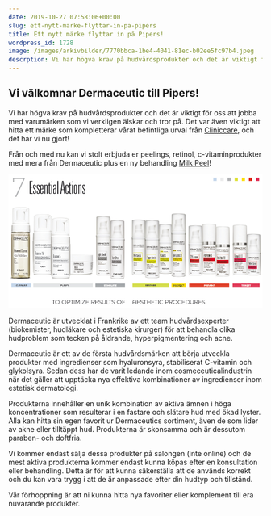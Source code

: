 ```yaml
---
date: 2019-10-27 07:58:06+00:00
slug: ett-nytt-marke-flyttar-in-pa-pipers
title: Ett nytt märke flyttar in på Pipers!
wordpress_id: 1728
image: /images/arkivbilder/7770bbca-1be4-4041-81ec-b02ee5fc97b4.jpeg
descrption: Vi har högva krav på hudvårdsprodukter och det är viktigt för oss att jobba med varumärken som vi verkligen älskar och tror på.
---
```

## Vi välkomnar Dermaceutic till Pipers!


Vi har högva krav på hudvårdsprodukter och det är viktigt för oss att jobba med varumärken som vi verkligen älskar och tror på. Det var även viktigt att hitta ett märke som kompletterar vårat befintliga urval från [Cliniccare](http://pipershudvard.com/produkter/), och det har vi nu gjort!

Från och med nu kan vi stolt erbjuda er peelings, retinol, c-vitaminprodukter med mera från Dermaceutic plus en ny behandling [Milk Peel](http://pipershudvard.com/milk-peel-dermaceutic/)!

![A381345E-E902-40C4-9570-6D86D7D950F6](/images/arkivbilder/a381345e-e902-40c4-9570-6d86d7d950f6.jpeg)

Dermaceutic är utvecklat i Frankrike av ett team hudvårdsexperter (biokemister, hudläkare och estetiska kirurger) för att behandla olika hudproblem som tecken på åldrande, hyperpigmentering och acne. 

Dermaceutic är ett av de första hudvårdsmärken att börja utveckla produkter med ingredienser som hyaluronsyra, stabiliserat C-vitamin och glykolsyra. Sedan dess har de varit ledande inom cosmeceuticalindustrin när det gäller att upptäcka nya effektiva kombinationer av ingredienser inom estetisk dermatologi.

Produkterna innehåller en unik kombination av aktiva ämnen i höga koncentrationer som resulterar i en fastare och slätare hud med ökad lyster. Alla kan hitta sin egen favorit ur Dermaceutics sortiment, även de som lider av akne eller tilltäppt hud. Produkterna är skonsamma och är dessutom paraben- och doftfria.

Vi kommer endast sälja dessa produkter på salongen (inte online) och de mest aktiva produkterna kommer endast kunna köpas efter en konsultation eller behandling. Detta är för att kunna säkerställa att de används korrekt och du kan vara trygg i att de är anpassade efter din hudtyp och tillstånd.

Vår förhoppning är att ni kunna hitta nya favoriter eller komplement till era nuvarande produkter.
